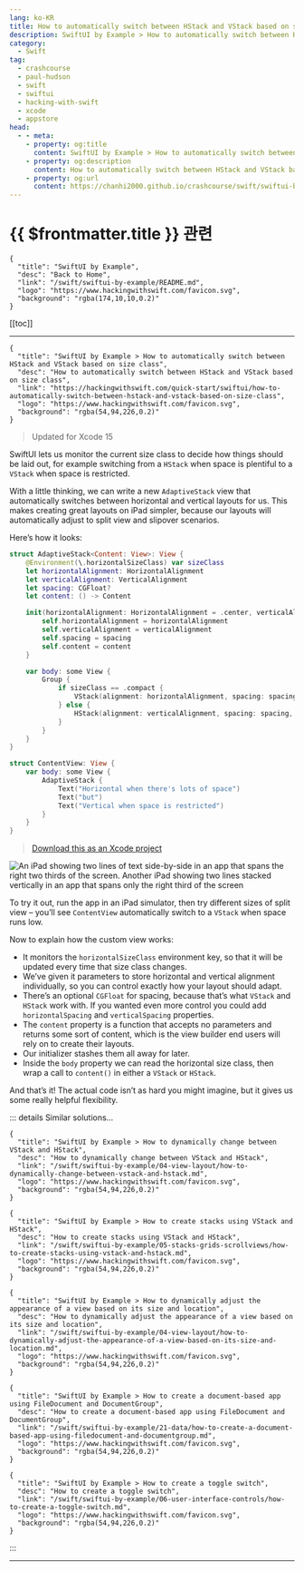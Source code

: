 ```yaml
---
lang: ko-KR
title: How to automatically switch between HStack and VStack based on size class
description: SwiftUI by Example > How to automatically switch between HStack and VStack based on size class
category:
  - Swift
tag: 
  - crashcourse
  - paul-hudson
  - swift
  - swiftui
  - hacking-with-swift
  - xcode
  - appstore
head:
  - - meta:
    - property: og:title
      content: SwiftUI by Example > How to automatically switch between HStack and VStack based on size class
    - property: og:description
      content: How to automatically switch between HStack and VStack based on size class
    - property: og:url
      content: https://chanhi2000.github.io/crashcourse/swift/swiftui-by-example/05-stacks-grids-scrollviews/how-to-automatically-switch-between-hstack-and-vstack-based-on-size-class.html
---
```


# {{ $frontmatter.title }} 관련

```component VPCard
{
  "title": "SwiftUI by Example",
  "desc": "Back to Home",
  "link": "/swift/swiftui-by-example/README.md",
  "logo": "https://www.hackingwithswift.com/favicon.svg",
  "background": "rgba(174,10,10,0.2)"
}
```

[[toc]]

---

```component VPCard
{
  "title": "SwiftUI by Example > How to automatically switch between HStack and VStack based on size class",
  "desc": "How to automatically switch between HStack and VStack based on size class",
  "link": "https://hackingwithswift.com/quick-start/swiftui/how-to-automatically-switch-between-hstack-and-vstack-based-on-size-class",
  "logo": "https://www.hackingwithswift.com/favicon.svg",
  "background": "rgba(54,94,226,0.2)"
}
```

> Updated for Xcode 15

SwiftUI lets us monitor the current size class to decide how things should be laid out, for example switching from a `HStack` when space is plentiful to a `VStack` when space is restricted.

With a little thinking, we can write a new `AdaptiveStack` view that automatically switches between horizontal and vertical layouts for us. This makes creating great layouts on iPad simpler, because our layouts will automatically adjust to split view and slipover scenarios.

Here’s how it looks:

```swift
struct AdaptiveStack<Content: View>: View {
    @Environment(\.horizontalSizeClass) var sizeClass
    let horizontalAlignment: HorizontalAlignment
    let verticalAlignment: VerticalAlignment
    let spacing: CGFloat?
    let content: () -> Content

    init(horizontalAlignment: HorizontalAlignment = .center, verticalAlignment: VerticalAlignment = .center, spacing: CGFloat? = nil, @ViewBuilder content: @escaping () -> Content) {
        self.horizontalAlignment = horizontalAlignment
        self.verticalAlignment = verticalAlignment
        self.spacing = spacing
        self.content = content
    }

    var body: some View {
        Group {
            if sizeClass == .compact {
                VStack(alignment: horizontalAlignment, spacing: spacing, content: content)
            } else {
                HStack(alignment: verticalAlignment, spacing: spacing, content: content)
            }
        }
    }
}

struct ContentView: View {
    var body: some View {
        AdaptiveStack {
            Text("Horizontal when there's lots of space")
            Text("but")
            Text("Vertical when space is restricted")
        }
    }
}
```

> [<FontIcon icon="fas fa-file-zipper"/>Download this as an Xcode project](https://www.hackingwithswift.com/files/projects/swiftui/how-to-automatically-switch-between-hstack-and-vstack-based-on-size-class-1.zip)

![An iPad showing two lines of text side-by-side in an app that spans the right two thirds of the screen. Another iPad showing two lines stacked vertically in an app that spans only the right third of the screen](https://www.hackingwithswift.com/img/books/quick-start/swiftui/how-to-automatically-switch-between-hstack-and-vstack-based-on-size-class-1~dark.png)

To try it out, run the app in an iPad simulator, then try different sizes of split view – you’ll see `ContentView` automatically switch to a `VStack` when space runs low.

Now to explain how the custom view works:

- It monitors the `horizontalSizeClass` environment key, so that it will be updated every time that size class changes.
- We’ve given it parameters to store horizontal and vertical alignment individually, so you can control exactly how your layout should adapt.
- There’s an optional `CGFloat` for spacing, because that’s what `VStack` and `HStack` work with. If you wanted even more control you could add `horizontalSpacing` and `verticalSpacing` properties.
- The `content` property is a function that accepts no parameters and returns some sort of content, which is the view builder end users will rely on to create their layouts.
- Our initializer stashes them all away for later.
- Inside the `body` property we can read the horizontal size class, then wrap a call to `content()` in either a `VStack` or `HStack`.

And that’s it! The actual code isn’t as hard you might imagine, but it gives us some really helpful flexibility.

::: details Similar solutions…

```component VPCard
{
  "title": "SwiftUI by Example > How to dynamically change between VStack and HStack",
  "desc": "How to dynamically change between VStack and HStack",
  "link": "/swift/swiftui-by-example/04-view-layout/how-to-dynamically-change-between-vstack-and-hstack.md",
  "logo": "https://www.hackingwithswift.com/favicon.svg",
  "background": "rgba(54,94,226,0.2)"
}
```

```component VPCard
{
  "title": "SwiftUI by Example > How to create stacks using VStack and HStack",
  "desc": "How to create stacks using VStack and HStack",
  "link": "/swift/swiftui-by-example/05-stacks-grids-scrollviews/how-to-create-stacks-using-vstack-and-hstack.md",
  "logo": "https://www.hackingwithswift.com/favicon.svg",
  "background": "rgba(54,94,226,0.2)"
}
```

```component VPCard
{
  "title": "SwiftUI by Example > How to dynamically adjust the appearance of a view based on its size and location",
  "desc": "How to dynamically adjust the appearance of a view based on its size and location",
  "link": "/swift/swiftui-by-example/04-view-layout/how-to-dynamically-adjust-the-appearance-of-a-view-based-on-its-size-and-location.md",
  "logo": "https://www.hackingwithswift.com/favicon.svg",
  "background": "rgba(54,94,226,0.2)"
}
```

```component VPCard
{
  "title": "SwiftUI by Example > How to create a document-based app using FileDocument and DocumentGroup",
  "desc": "How to create a document-based app using FileDocument and DocumentGroup",
  "link": "/swift/swiftui-by-example/21-data/how-to-create-a-document-based-app-using-filedocument-and-documentgroup.md",
  "logo": "https://www.hackingwithswift.com/favicon.svg",
  "background": "rgba(54,94,226,0.2)"
}
```

```component VPCard
{
  "title": "SwiftUI by Example > How to create a toggle switch",
  "desc": "How to create a toggle switch",
  "link": "/swift/swiftui-by-example/06-user-interface-controls/how-to-create-a-toggle-switch.md",
  "logo": "https://www.hackingwithswift.com/favicon.svg",
  "background": "rgba(54,94,226,0.2)"
}
```

:::

---

<TagLinks />